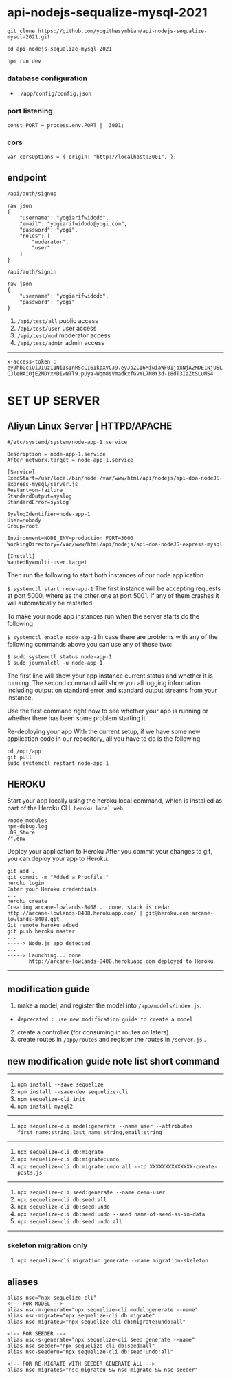 # api-nodejs-sequalize-mysql-2021

```
git clone https://github.com/yogithesymbian/api-nodejs-sequalize-mysql-2021.git
```

`cd api-nodejs-sequalize-mysql-2021`

`npm run dev`


### database configuration
- `./app/config/config.json`

### port listening
`const PORT = process.env.PORT || 3001;`
### cors
`var corsOptions = {
  origin: "http://localhost:3001",
};`

## endpoint
`/api/auth/signup`

```
raw json
{
    "username": "yogiarifwidodo",
    "email": "yogiarifwidodo@yogi.com",
    "password": "yogi",
    "roles": [
        "moderator",
        "user"
    ]
}
```

`/api/auth/signin`

```
raw json
{
    "username": "yogiarifwidodo",
    "password": "yogi"
}
```

1. `/api/test/all` public access
2. `/api/test/user` user access
3. `/api/test/mod` moderator access
4. `/api/test/admin` admin access

----
`x-access-token :` `eyJhbGciOiJIUzI1NiIsInR5cCI6IkpXVCJ9.eyJpZCI6MiwiaWF0IjoxNjA2MDE1NjU5LCJleHAiOjE2MDYxMDIwNTl9.pUya-Wqm8sVmadkxfGvYL7N0Y3d-18dT3IaZtSLUMS4`

# SET UP SERVER
## Aliyun Linux Server | HTTPD/APACHE
```
#/etc/systemd/system/node-app-1.service

Description = node-app-1.service
After network.target = node-app-1.service

[Service]
ExecStart=/usr/local/bin/node /var/www/html/api/nodejs/api-doa-nodeJS-express-mysql/server.js
Restart=on-failure
StandardOutput=syslog
StandardError=syslog

SyslogIdentifier=node-app-1
User=nobody
Group=root

Environment=NODE_ENV=production PORT=3000
WorkingDirectory=/var/www/html/api/nodejs/api-doa-nodeJS-express-mysql

[Install]
WantedBy=multi-user.target
```

Then run the following to start both instances of our node application

`$ systemctl start node-app-1`
The first instance will be accepting requests at port 5000, where as the other one at port 5001. If any of them crashes it will automatically be restarted.

To make your node app instances run when the server starts do the following

`$ systemctl enable node-app-1`
In case there are problems with any of the following commands above you can use any of these two:

```
$ sudo systemctl status node-app-1
$ sudo journalctl -u node-app-1
```

The first line will show your app instance current status and whether it is running. The second command will show you all logging information including output on standard error and standard output streams from your instance.

Use the first command right now to see whether your app is running or whether there has been some problem starting it.

Re-deploying your app
With the current setup, if we have some new application code in our repository, all you have to do is the following

```
cd /opt/app
git pull
sudo systemctl restart node-app-1
```

## HEROKU

Start your app locally using the heroku local command, which is installed as part of the Heroku CLI.
`heroku local web`

```
/node_modules
npm-debug.log
.DS_Store
/*.env
```

Deploy your application to Heroku
After you commit your changes to git, you can deploy your app to Heroku.

```
git add .
git commit -m "Added a Procfile."
heroku login
Enter your Heroku credentials.
...
heroku create
Creating arcane-lowlands-8408... done, stack is cedar
http://arcane-lowlands-8408.herokuapp.com/ | git@heroku.com:arcane-lowlands-8408.git
Git remote heroku added
git push heroku master
...
-----> Node.js app detected
...
-----> Launching... done
       http://arcane-lowlands-8408.herokuapp.com deployed to Heroku
```


---

## modification guide
1. make a model, and register the model into `/app/models/index.js`.
- `deprecated : use new modification guide to create a model `
2. create a controller (for consuming in routes on laters).
3. create routes in `/app/routes` and register the routes in `/server.js` .


## new modification guide note list short command
------
1. `npm install --save sequelize`
2. `npm install --save-dev sequelize-cli`
3. `npm sequelize-cli init`
4. `npm install mysql2`
-------
1. `npx sequelize-cli model:generate --name user --attributes first_name:string,last_name:string,email:string`
-------
1. `npx sequelize-cli db:migrate`
2. `npx sequelize-cli db:migrate:undo`
3. `npx sequelize-cli db:migrate:undo:all --to XXXXXXXXXXXXXX-create-posts.js`
-------
1. `npx sequelize-cli seed:generate --name demo-user`
2. `npx sequelize-cli db:seed:all`
3. `npx sequelize-cli db:seed:undo`
4. `npx sequelize-cli db:seed:undo --seed name-of-seed-as-in-data`
5. `npx sequelize-cli db:seed:undo:all`
-------

### skeleton migration only
1. `npx sequelize-cli migration:generate --name migration-skeleton`

## aliases
```
alias nsc="npx sequelize-cli"
<!-- FOR MODEL -->
alias nsc-m-generate="npx sequelize-cli model:generate --name"
alias nsc-migrate="npx sequelize-cli db:migrate"
alias nsc-migrateu="npx sequelize-cli db:migrate:undo:all"

<!-- FOR SEEDER -->
alias nsc-s-generate="npx sequelize-cli seed:generate --name"
alias nsc-seeder="npx sequelize-cli db:seed:all"
alias nsc-seederu="npx sequelize-cli db:seed:undo:all"

<!-- FOR RE-MIGRATE WITH SEEDER GENERATE ALL -->
alias nsc-migrates="nsc-migrateu && nsc-migrate && nsc-seeder"
```